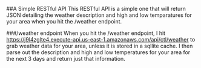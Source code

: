 ##A Simple RESTful API
This RESTful API is a simple one that will return JSON detailing the weather description and high and low temparatures for your area when you hit the /weather endpoint.

###/weather endpoint
When you hit the /weather endpoint, I hit https://j9l4zglte4.execute-api.us-east-1.amazonaws.com/api/ctl/weather to grab weather data for your area, unless it is stored in a sqllite cache.  I then parse out the description and high and low temperatures for your area for the next 3 days and return just that information.
